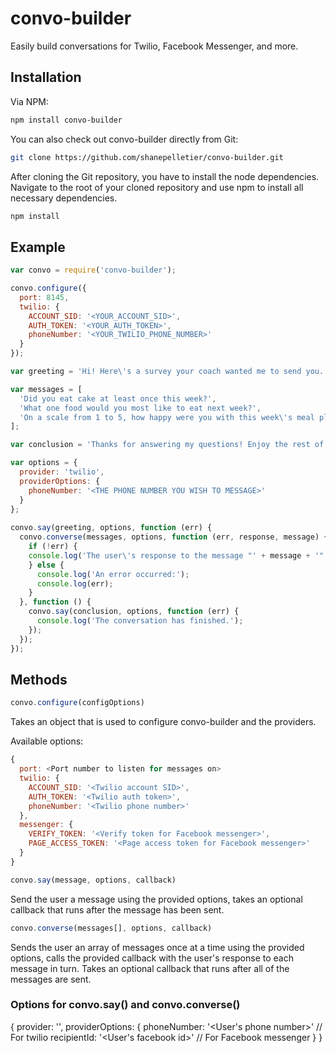 # convo-builder
 Easily build conversations for Twilio, Facebook Messenger, and more.

## Installation
Via NPM:
```bash
npm install convo-builder
```

You can also check out convo-builder directly from Git:
```bash
git clone https://github.com/shanepelletier/convo-builder.git
```

After cloning the Git repository, you have to install the node dependencies. Navigate to the root of your cloned repository and use npm to install all necessary dependencies.
```bash
npm install
```

## Example
```javascript
var convo = require('convo-builder');

convo.configure({
  port: 8145,
  twilio: {
    ACCOUNT_SID: '<YOUR_ACCOUNT_SID>',
    AUTH_TOKEN: '<YOUR_AUTH_TOKEN>',
    phoneNumber: '<YOUR_TWILIO_PHONE_NUMBER>'
  }
});

var greeting = 'Hi! Here\'s a survey your coach wanted me to send you.';

var messages = [
  'Did you eat cake at least once this week?',
  'What one food would you most like to eat next week?',
  'On a scale from 1 to 5, how happy were you with this week\'s meal plan?'
];

var conclusion = 'Thanks for answering my questions! Enjoy the rest of your day.';

var options = {
  provider: 'twilio',
  providerOptions: {
    phoneNumber: '<THE PHONE NUMBER YOU WISH TO MESSAGE>'
  }
};
  
convo.say(greeting, options, function (err) {
  convo.converse(messages, options, function (err, response, message) {
    if (!err) {
    console.log('The user\'s response to the message "' + message + '" was: ' + response);
    } else {
      console.log('An error occurred:');
      console.log(err);
    }
  }, function () {
    convo.say(conclusion, options, function (err) {
      console.log('The conversation has finished.');
    });
  });
});
```

## Methods
```javascript
convo.configure(configOptions)
```
Takes an object that is used to configure convo-builder and the providers.

Available options:
```javascript
{
  port: <Port number to listen for messages on>
  twilio: {
    ACCOUNT_SID: '<Twilio account SID>',
    AUTH_TOKEN: '<Twilio auth token>',
    phoneNumber: '<Twilio phone number>'
  },
  messenger: {
    VERIFY_TOKEN: '<Verify token for Facebook messenger>',
    PAGE_ACCESS_TOKEN: '<Page access token for Facebook messenger>'
  }
}
```

```javascript
convo.say(message, options, callback)
```
Send the user a message using the provided options, takes an optional callback that runs after the message has been sent.

```javascript
convo.converse(messages[], options, callback)
```
Sends the user an array of messages once at a time using the provided options, calls the provided callback with the user's response to each message in turn. Takes an optional callback that runs after all of the messages are sent.

### Options for convo.say() and convo.converse()
{
  provider: '<Either messenger or twilio>',
  providerOptions: {
    phoneNumber: '<User's phone number>' // For twilio
    recipientId: '<User's facebook id>' // For Facebook messenger
  }
}
